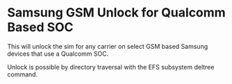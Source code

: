 # Samsung GSM Unlock for Qualcomm Based SOC

This will unlock the sim for any carrier on select GSM based Samsung devices that use a Qualcomm SOC.

Unlock is possible by directory traversal with the EFS subsystem deltree command.